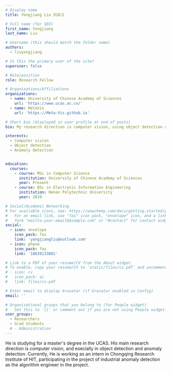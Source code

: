 ```yaml
---
# Display name
title: Yongjiang Liu 刘永江

# Full name (for SEO)
first_name: Yongjiang
last_name: Liu

# Username (this should match the folder name)
authors:
  - liuyongjiang

# Is this the primary user of the site?
superuser: false

# Role/position
role: Research Fellow

# Organizations/Affiliations
organizations:
  - name: University of Chinese Academy of Sciences
    url: 'https://www.ucas.ac.cn/'
  - name: MetaVis
    url: 'https://Meta-Vis.github.io'

# Short bio (displayed in user profile at end of posts)
bio: My research direction is computer vision, using object detection or semantic segmentation to detect industrial defects.

interests:
  - Computer vision
  - Object detection
  - Anomaly detection


education:
  courses:
    - course: MSc in Computer Science
      institution: University of Chinese Academy of Sciences
      year: Present
    - course: BSc in Electronic Information Engineering
      institution: Henan Polytechnic University
      year: 2019

# Social/Academic Networking
# For available icons, see: https://wowchemy.com/docs/getting-started/page-builder/#icons
#   For an email link, use "fas" icon pack, "envelope" icon, and a link in the
#   form "mailto:your-email@example.com" or "#contact" for contact widget.
social:
  - icon: envelope
    icon_pack: fas
    link: 'yongjiangliu@outlook.com'
  - icon: phone
    icon_pack: fas
    link: '18839133801'

# Link to a PDF of your resume/CV from the About widget.
# To enable, copy your resume/CV to `static/files/cv.pdf` and uncomment the lines below.
# - icon: cv
#   icon_pack: ai
#   link: files/cv.pdf

# Enter email to display Gravatar (if Gravatar enabled in Config)
email: ''

# Organizational groups that you belong to (for People widget)
#   Set this to `[]` or comment out if you are not using People widget.
user_groups:
  - Researchers
  - Grad Students
  # - Administration
---
```


He is studying for a master's degree in the UCAS. 
His main research direction is computer vision, and esecially in object detection and anomaly detection. 
Currently, He is working as an intern in Chongqing Research Institute of HIT, participating in the project of industrial anomaly detection as the algorithm engineer in the project.
